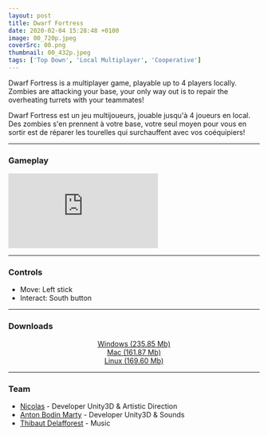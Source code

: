 ```yaml
---
layout: post
title: Dwarf Fortress
date: 2020-02-04 15:28:48 +0100
image: 00_720p.jpeg
coverSrc: 00.png
thumbnail: 00_432p.jpeg
tags: ['Top Down', 'Local Multiplayer', 'Cooperative']
---
```

Dwarf Fortress is a multiplayer game, playable up to 4 players locally. Zombies are attacking your base, your only way out is to repair the overheating turrets with your teammates!

Dwarf Fortress est un jeu multijoueurs, jouable jusqu'à 4 joueurs en local. Des zombies s'en prennent à votre base, votre seul moyen pour vous en sortir est de réparer les tourelles qui surchauffent avec vos coéquipiers!

***

### Gameplay
<iframe src="https://www.youtube.com/embed/ecfPGzDdXRM" frameborder="0" frameborder="0" allow="accelerometer; clipboard-write; encrypted-media; gyroscope; picture-in-picture" allowfullscreen></iframe>

***

### Controls
* Move: Left stick
* Interact: South button

***

### Downloads
<p style="text-align: center;margin: 0;"><a href="https://1drv.ms/u/s!AoYk8X2I2PMgmfMbT6TRgo5wPUovUw?e=PCJoLb">Windows (235.85 Mb)</a></p>
<p style="text-align: center;margin: 0;"><a href="">Mac (161.87 Mb)</a></p>
<p style="text-align: center;margin: 0;"><a href="">Linux (169.60 Mb)</a></p>

***

### Team
* [Nicolas](https://fr.linkedin.com/in/nicolas-constanty-653232113) - Developer Unity3D & Artistic Direction
* [Anton Bodin Marty]() - Developer Unity3D & Sounds
* [Thibaut Delafforest]() - Music
